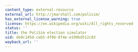 ```yaml
---
content_type: external-resource
external_url: http://jmarshall.com/polisim/
has_external_license_warning: true
license: https://en.wikipedia.org/wiki/All_rights_reserved
status: ''
title: the PoliSim election simulator
uid: de0c145d-ceb5-4f96-8f4e-e199bd512c83
wayback_url: ''
---
```

